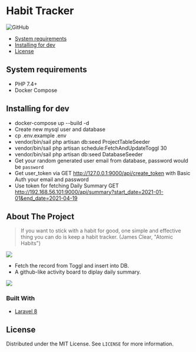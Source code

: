 # Habit Tracker
![GitHub](https://img.shields.io/github/license/noobj/habit_tracker?color=blue)

* [System requirements](#system-requirements)
* [Installing for dev](#installing-for-dev)
* [License](#license)

## System requirements
* PHP 7.4+
* Docker Compose

## Installing for dev
* docker-compose up --build -d
* Create new mysql user and database
* cp .env.example .env
* vendor/bin/sail php artisan db:seed ProjectTableSeeder
* vendor/bin/sail php artisan schedule:FetchAndUpdateToggl 30
* vendor/bin/sail php artisan db:seed DatabaseSeeder
* Get your random generated user email from database, password would be `password`
* Get user_token via GET http://127.0.0.1:9000/api/create_token with Basic Auth your email and password
* Use token for fetching Daily Summary GET http://192.168.56.101:9000/api/summary?start_date=2021-01-01&end_date=2021-04-19

<!-- ABOUT THE PROJECT -->
## About The Project

> If you want to stick with a habit for good, one simple and effective thing you can do is keep a habit tracker. (James Clear, "Atomic Habits") 

<img src="https://encrypted-tbn0.gstatic.com/images?q=tbn:ANd9GcSbrH0LSIMcdftnQJVqPvQMDbuQGcqHmO-FeA&usqp=CAU">


* Fetch the record from Toggl and insert into DB.
* A github-like activity board to diplay daily summary.  


<img src="https://raw.githubusercontent.com/carlosbaraza/unicorn-contributor/master/docs/imgs/normal-mode.png">

### Built With

* [Laravel 8](https://laravel.com/docs/8.x/releases)


<!-- LICENSE -->
## License

Distributed under the MIT License. See `LICENSE` for more information.
